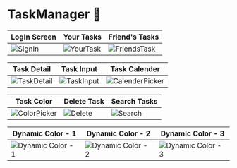 # TaskManager 📝

| LogIn Screen | Your Tasks | Friend's Tasks |
|---------|---------|---------|
| ![SignIn](https://github.com/BerkayyKurtoglu/TaskManager/assets/88981781/2b016e09-d5bb-4169-bc6f-52249c5edb3a) | ![YourTask](https://github.com/BerkayyKurtoglu/TaskManager/assets/88981781/6d72eaaa-8179-46d7-a4c8-dcfac03324b7) |![FriendsTask](https://github.com/BerkayyKurtoglu/TaskManager/assets/88981781/6fdbc55b-8955-4aeb-9a7e-8ae16e372421)| 

| Task Detail |Task Input |Task Calender|
|----------|---------|---------|
|![TaskDetail](https://github.com/BerkayyKurtoglu/TaskManager/assets/88981781/14d3733e-7ed5-4be3-8f6a-4a70ade4e031) | ![TaskInput](https://github.com/BerkayyKurtoglu/TaskManager/assets/88981781/e58e8820-4ed5-4e85-a547-969d882249ef)| ![CalenderPicker](https://github.com/BerkayyKurtoglu/TaskManager/assets/88981781/d5c2c901-9812-4bbf-aa6b-36a3cf2b3f8e)|

| Task Color | Delete Task | Search Tasks |
|----------|---------|---------|
| ![ColorPicker](https://github.com/BerkayyKurtoglu/TaskManager/assets/88981781/ee3c1c61-065a-423d-8b1b-34e17883e30e) | ![Delete](https://github.com/BerkayyKurtoglu/TaskManager/assets/88981781/2bd27f2c-bac0-4a72-8f44-9cfdcb6afbee) | ![Search](https://github.com/BerkayyKurtoglu/TaskManager/assets/88981781/254515ee-d9da-469a-a00e-4e3cbf0ffc86)|

| Dynamic Color - 1 | Dynamic Color - 2 |Dynamic Color - 3 |
|----------|---------|---------|
| ![Dynamic Color - 1](https://github.com/BerkayyKurtoglu/TaskManager/assets/88981781/f77ce829-0bc7-43c0-b8b8-46a74c5ed675)| ![Dynamic Color - 2 ](https://github.com/BerkayyKurtoglu/TaskManager/assets/88981781/3800d8d9-9a44-4554-ad2e-6928edef8999)| ![Dynamic Color - 3 ](https://github.com/BerkayyKurtoglu/TaskManager/assets/88981781/6123747f-839b-4aea-8a17-d39ce35e47e1)|




